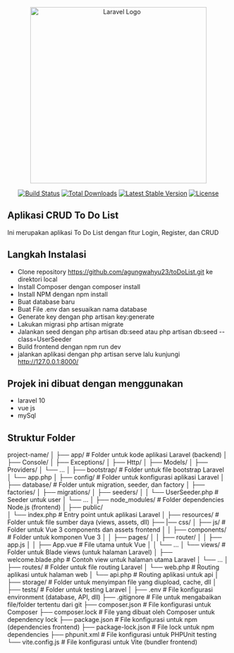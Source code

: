 <p align="center"><a href="https://laravel.com" target="_blank"><img src="https://raw.githubusercontent.com/laravel/art/master/logo-lockup/5%20SVG/2%20CMYK/1%20Full%20Color/laravel-logolockup-cmyk-red.svg" width="400" alt="Laravel Logo"></a></p>

<p align="center">
<a href="https://github.com/laravel/framework/actions"><img src="https://github.com/laravel/framework/workflows/tests/badge.svg" alt="Build Status"></a>
<a href="https://packagist.org/packages/laravel/framework"><img src="https://img.shields.io/packagist/dt/laravel/framework" alt="Total Downloads"></a>
<a href="https://packagist.org/packages/laravel/framework"><img src="https://img.shields.io/packagist/v/laravel/framework" alt="Latest Stable Version"></a>
<a href="https://packagist.org/packages/laravel/framework"><img src="https://img.shields.io/packagist/l/laravel/framework" alt="License"></a>
</p>

## Aplikasi CRUD To Do List
Ini merupakan aplikasi To Do List dengan fitur Login, Register, dan CRUD

## Langkah Instalasi
- Clone repository https://github.com/agungwahyu23/toDoList.git ke direktori local
- Install Composer dengan composer install
- Install NPM dengan npm install
- Buat database baru
- Buat File .env dan sesuaikan nama database
- Generate key dengan php artisan key:generate
- Lakukan migrasi php artisan migrate
- Jalankan seed dengan php artisan db:seed atau php artisan db:seed --class=UserSeeder
- Build frontend dengan npm run dev
- jalankan aplikasi dengan php artisan serve lalu kunjungi http://127.0.0.1:8000/

## Projek ini dibuat dengan menggunakan
- laravel 10
- vue js
- mySql

## Struktur Folder
project-name/
│
├── app/                      # Folder untuk kode aplikasi Laravel (backend)
│   ├── Console/
│   ├── Exceptions/
│   ├── Http/
│   ├── Models/
│   ├── Providers/
│   └── ...
│
├── bootstrap/                 # Folder untuk file bootstrap Laravel
│   └── app.php
│
├── config/                    # Folder untuk konfigurasi aplikasi Laravel
│
├── database/                  # Folder untuk migration, seeder, dan factory
│   ├── factories/
│   ├── migrations/
│   ├── seeders/
│   │   └── UserSeeder.php      # Seeder untuk user
│   └── ...
│
├── node_modules/              # Folder dependencies Node.js (frontend)
│
├── public/                    
│   └── index.php              # Entry point untuk aplikasi Laravel
│
├── resources/                 # Folder untuk file sumber daya (views, assets, dll)
├── |── css/
│   ├── js/                    # Folder untuk Vue 3 components dan assets frontend
│   │   ├── components/        # Folder untuk komponen Vue 3
│   │   ├── pages/
│   │   ├── router/
│   │   ├── app.js
│   │   ├── App.vue            # File utama untuk Vue
│   │   └── ...
│   └── views/                 # Folder untuk Blade views (untuk halaman Laravel)
│       ├── welcome.blade.php  # Contoh view untuk halaman utama Laravel
│       └── ...
│
├── routes/                    # Folder untuk file routing Laravel
│   └── web.php                # Routing aplikasi untuk halaman web
│   └── api.php                # Routing aplikasi untuk api
│
├── storage/                   # Folder untuk menyimpan file yang diupload, cache, dll
│
├── tests/                     # Folder untuk testing Laravel
│
├── .env                       # File konfigurasi environment (database, API, dll)
├── .gitignore                 # File untuk mengabaikan file/folder tertentu dari git
├── composer.json              # File konfigurasi untuk Composer
├── composer.lock              # File yang dibuat oleh Composer untuk dependency lock
├── package.json               # File konfigurasi untuk npm (dependencies frontend)
├── package-lock.json          # File lock untuk npm dependencies
├── phpunit.xml                # File konfigurasi untuk PHPUnit testing
└── vite.config.js             # File konfigurasi untuk Vite (bundler frontend)
